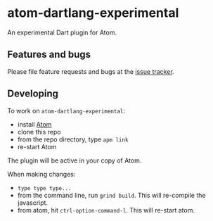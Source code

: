 # atom-dartlang-experimental

An experimental Dart plugin for Atom.

## Features and bugs

Please file feature requests and bugs at the [issue tracker][tracker].

[tracker]: https://github.com/dart-lang/atom-dartlang-experimental/issues

## Developing

To work on `atom-dartlang-experimental`:

- install [Atom](https://atom.io/)
- clone this repo
- from the repo directory, type `apm link`
- re-start Atom

The plugin will be active in your copy of Atom.

When making changes:

- `type type type...`
- from the command line, run `grind build`. This will re-compile the javascript.
- from atom, hit `ctrl-option-command-l`. This will re-start atom.

